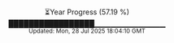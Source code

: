 <p align="center">
⏳Year Progress (57.19 %)<br>
█████████████████▁▁▁▁▁▁▁▁▁▁▁▁▁ <br>
<sub>Updated: Mon, 28 Jul 2025 18:04:10 GMT</sub>
</p>

